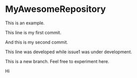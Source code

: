 # MyAwesomeRepository
This is an example. 

This line is my first commit. 

And this is my second commit.

This line was developed while issue1 was under development. 

This is a new branch. Feel free to experiment here. 

Hi
